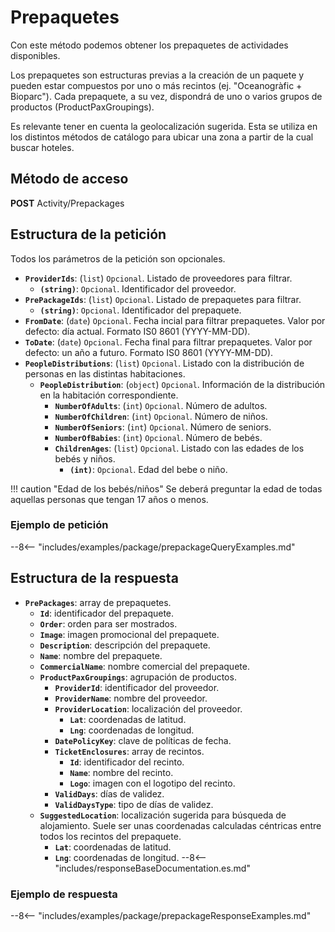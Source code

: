 # Prepaquetes

Con este método podemos obtener los prepaquetes de actividades disponibles.

Los prepaquetes son estructuras previas a la creación de un paquete y pueden estar compuestos por uno o más recintos (ej. "Oceanogràfic + Bioparc"). Cada prepaquete, a su vez, dispondrá de uno o varios grupos de productos (ProductPaxGroupings).

Es relevante tener en cuenta la geolocalización sugerida. Esta se utiliza en los distintos métodos de catálogo para ubicar una zona a partir de la cual buscar hoteles.

## Método de acceso

**POST** Activity/Prepackages

## Estructura de la petición
Todos los parámetros de la petición son opcionales.

- **``ProviderIds``**: (``list``) ``Opcional``. Listado de proveedores para filtrar.
    - **``(string)``**: ``Opcional``. Identificador del proveedor.
- **``PrePackageIds``**: (``list``) ``Opcional``. Listado de prepaquetes para filtrar.
    - **``(string)``**: ``Opcional``. Identificador del prepaquete.
- **``FromDate``**: (``date``) ``Opcional``. Fecha incial para filtrar prepaquetes. Valor por defecto: día actual. Formato IS0 8601 (YYYY-MM-DD).
- **``ToDate``**: (``date``) ``Opcional``. Fecha final para filtrar prepaquetes. Valor por defecto: un año a futuro. Formato IS0 8601 (YYYY-MM-DD).
- **``PeopleDistributions``**: (``list``) ``Opcional``. Listado con la distribución de personas en las distintas habitaciones.
    - **``PeopleDistribution``**: (``object``) ``Opcional``. Información de la distribución en la habitación correspondiente.
        - **``NumberOfAdults``**: (``int``) ``Opcional``. Número de adultos.
        - **``NumberOfChildren``**: (``int``) ``Opcional``. Número de niños.
        - **``NumberOfSeniors``**: (``int``) ``Opcional``. Número de seniors.
        - **``NumberOfBabies``**: (``int``) ``Opcional``. Número de bebés.
        - **``ChildrenAges``**: (``list``) ``Opcional``. Listado con las edades de los bebés y niños.
            - **``(int)``**: ``Opcional``. Edad del bebe o niño.

!!! caution "Edad de los bebés/niños"
    Se deberá preguntar la edad de todas aquellas personas que tengan 17 años o menos.

### Ejemplo de petición

--8<-- "includes/examples/package/prepackageQueryExamples.md"

## Estructura de la respuesta

- **``PrePackages``**: array de prepaquetes.
    - **``Id``**: identificador del prepaquete.
    - **``Order``**: orden para ser mostrados.
    - **``Image``**: imagen promocional del prepaquete.
    - **``Description``**: descripción del prepaquete.
    - **``Name``**: nombre del prepaquete.
    - **``CommercialName``**: nombre comercial del prepaquete.
    - **``ProductPaxGroupings``**: agrupación de productos.
        - **``ProviderId``**: identificador del proveedor.
        - **``ProviderName``**: nombre del proveedor.
        - **``ProviderLocation``**: localización del proveedor.
            - **`Lat`**: coordenadas de latitud.
            - **`Lng`**: coordenadas de longitud.
        - **``DatePolicyKey``**: clave de políticas de fecha.
        - **``TicketEnclosures``**: array de recintos.
            - **``Id``**: identificador del recinto.
            - **``Name``**: nombre del recinto.
            - **``Logo``**: imagen con el logotipo del recinto.
        - **``ValidDays``**: días de validez.
        - **``ValidDaysType``**: tipo de días de validez.
    - **``SuggestedLocation``**: localización sugerida para búsqueda de alojamiento. Suele ser unas coordenadas calculadas céntricas entre todos los recintos del prepaquete.
        - **`Lat`**: coordenadas de latitud.
        - **`Lng`**: coordenadas de longitud.
--8<-- "includes/responseBaseDocumentation.es.md"

### Ejemplo de respuesta

--8<-- "includes/examples/package/prepackageResponseExamples.md"

